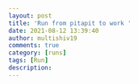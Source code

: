 ```yaml
---
layout: post
title: 'Run from pitapit to work '
date: 2021-08-12 13:39:40
author: multishiv19
comments: true
category: [runs]
tags: [Run]
description: 
---
```


<div width='100%' class='strava-embed-placeholder' data-embed-type='activity' data-embed-id='5778372569'></div>
<script src='https://strava-embeds.com/embed.js'></script>
